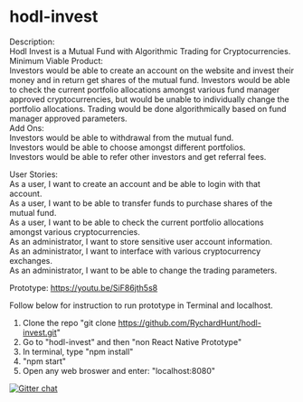 # hodl-invest

Description:  
Hodl Invest is a Mutual Fund with Algorithmic Trading for Cryptocurrencies.    
Minimum Viable Product:      
Investors would be able to create an account on the website and invest their money and in return get shares of the mutual fund. Investors would be able to check the current portfolio allocations amongst various fund manager approved cryptocurrencies, but would be unable to individually change the portfolio allocations. Trading would be done algorithmically based on fund manager approved parameters.          
Add Ons:     
Investors would be able to withdrawal from the mutual fund.     
Investors would be able to choose amongst different portfolios.        
Investors would be able to refer other investors and get referral fees.     


User Stories:  
As a user, I want to create an account and be able to login with that account.  
As a user, I want to be able to transfer funds to purchase shares of the mutual fund.  
As a user, I want to be able to check the current portfolio allocations amongst various cryptocurrencies.  
As an administrator, I want to store sensitive user account information.  
As an administrator, I want to interface with various cryptocurrency exchanges.  
As an administrator, I want to be able to change the trading parameters.  

Prototype: https://youtu.be/SiF86jth5s8


Follow below for instruction to run prototype in Terminal and localhost.

1) Clone the repo "git clone https://github.com/RychardHunt/hodl-invest.git"
2) Go to "hodl-invest" and then "non React Native Prototype"
3) In terminal, type "npm install"
4) "npm start"
5) Open any web broswer and enter: "localhost:8080"


[![Gitter chat](https://badges.gitter.im/MutualFund/Lobby.png)](https://gitter.im/MutualFund/Lobby)
